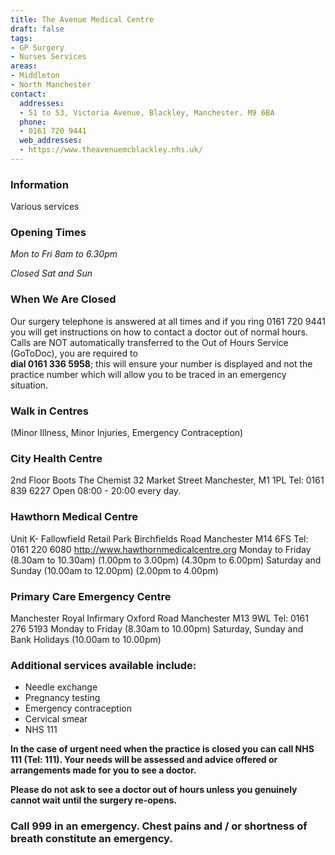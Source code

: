 ```yaml
---
title: The Avenue Medical Centre
draft: false
tags:
- GP Surgery
- Nurses Services
areas:
- Middleton
- North Manchester
contact:
  addresses:
  - 51 to 53, Victoria Avenue, Blackley, Manchester. M9 6BA
  phone:
  - 0161 720 9441
  web_addresses:
  - https://www.theavenuemcblackley.nhs.uk/
---
```


### Information
Various services

### Opening Times
*Mon to Fri 8am to 6.30pm*

*Closed Sat and Sun*

### When We Are Closed
Our surgery telephone is answered at all times and if you ring 0161 720 9441 you will get instructions on how to contact a doctor out of normal hours.  Calls are NOT automatically transferred to the Out of Hours Service (GoToDoc), you are required to  
**dial 0161 336 5958**; this will ensure your number is displayed and not the practice number which will allow you to be traced in an emergency situation.

### Walk in Centres
(Minor Illness, Minor Injuries, Emergency Contraception)  
### City Health Centre
2nd Floor
Boots The Chemist
32 Market Street
Manchester,
M1 1PL
Tel: 0161 839 6227
          Open 08:00 - 20:00  every day.

### Hawthorn Medical Centre
Unit K- Fallowfield Retail Park
Birchfields Road
Manchester
M14 6FS
Tel: 0161 220 6080
http://www.hawthornmedicalcentre.org
           Monday to Friday (8.30am to 10.30am) (1.00pm to 3.00pm) (4.30pm to 6.00pm)
           Saturday and Sunday (10.00am to 12.00pm) (2.00pm to 4.00pm) 

### Primary Care Emergency Centre
Manchester Royal Infirmary
Oxford Road
Manchester
M13 9WL
Tel: 0161 276 5193
Monday to Friday (8.30am to 10.00pm)
Saturday, Sunday and Bank Holidays (10.00am to 10.00pm)

### Additional services available include:  
- Needle exchange  
- Pregnancy testing  
- Emergency contraception  
- Cervical smear  
- NHS 111  

**In the case of urgent need when the practice is closed you can call NHS 111 (Tel: 111). Your needs will be assessed and advice offered or arrangements made for you to see a doctor.**

**Please do not ask to see a doctor out of hours unless you genuinely cannot wait until the surgery re-opens.**

### Call 999 in an emergency. Chest pains and / or shortness of breath constitute an emergency.